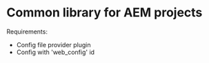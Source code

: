 # Common library for AEM projects

Requirements:

- Config file provider plugin
- Config with 'web_config' id
